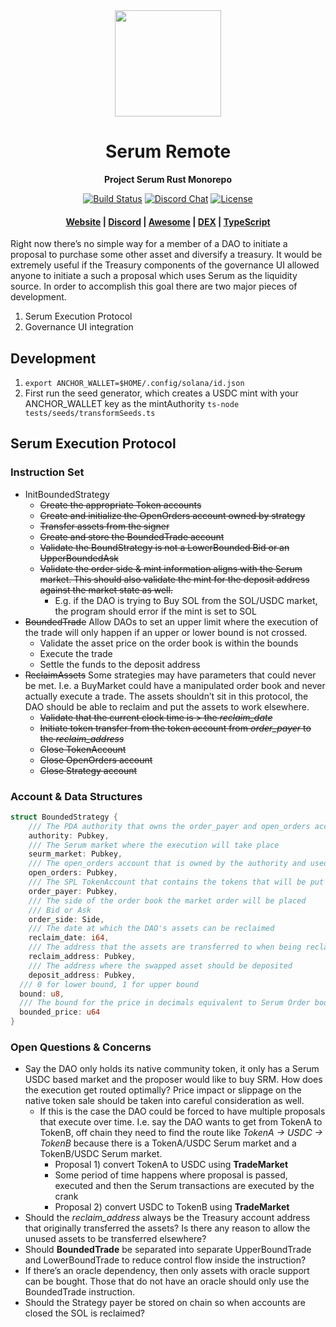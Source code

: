 <div align="center">
  <img height="170" src="http://github.com/project-serum/awesome-serum/blob/master/logo-serum.png?raw=true" />

  <h1>Serum Remote</h1>

  <p>
    <strong>Project Serum Rust Monorepo</strong>
  </p>

  <p>
    <a href="https://travis-ci.com/project-serum/serum-dex"><img alt="Build Status" src="https://travis-ci.com/project-serum/serum-dex.svg?branch=master" /></a>
    <a href="https://discord.com/channels/739225212658122886"><img alt="Discord Chat" src="https://img.shields.io/discord/739225212658122886?color=blueviolet" /></a>
    <a href="https://opensource.org/licenses/Apache-2.0"><img alt="License" src="https://img.shields.io/github/license/project-serum/serum-dex?color=blue" /></a>
  </p>

  <h4>
    <a href="https://projectserum.com/">Website</a>
    <span> | </span>
    <a href="https://discord.gg/HSeFXbqsUX">Discord</a>
    <span> | </span>
    <a href="https://github.com/project-serum/awesome-serum">Awesome</a>
    <span> | </span>
    <a href="https://dex.projectserum.com/#/">DEX</a>
    <span> | </span>
    <a href="https://github.com/project-serum/serum-ts">TypeScript</a>
  </h4>
</div>

Right now there’s no simple way for a member of a DAO to initiate a proposal to purchase some other asset and diversify a treasury. It would be extremely useful if the Treasury components of the governance UI allowed anyone to initiate a such a proposal which uses Serum as the liquidity source. In order to accomplish this goal there are two major pieces of development.

1. Serum Execution Protocol
2. Governance UI integration

## Development

1. `export ANCHOR_WALLET=$HOME/.config/solana/id.json`
2. First run the seed generator, which creates a USDC mint with your ANCHOR_WALLET key as the mintAuthority
   `ts-node tests/seeds/transformSeeds.ts`

## Serum Execution Protocol

### Instruction Set

- InitBoundedStrategy
  - ~~Create the appropriate Token accounts~~
  - ~~Create and initialize the OpenOrders account owned by strategy~~
  - ~~Transfer assets from the signer~~
  - ~~Create and store the BoundedTrade account~~
  - ~~Validate the BoundStrategy is not a LowerBounded Bid or an UpperBoundedAsk~~
  - ~~Validate the order side & mint information aligns with the Serum market. This should also validate the mint for the deposit address against the market state as well.~~
    - E.g. if the DAO is trying to Buy SOL from the SOL/USDC market, the program should error if the mint is set to SOL
- ~~BoundedTrade~~
  Allow DAOs to set an upper limit where the execution of the trade will only happen if an upper or lower bound is not crossed.
  - Validate the asset price on the order book is within the bounds
  - Execute the trade
  - Settle the funds to the deposit address
- ~~ReclaimAssets~~
  Some strategies may have parameters that could never be met. I.e. a BuyMarket could have a manipulated order book and never actually execute a trade. The assets shouldn’t sit in this protocol, the DAO should be able to reclaim and put the assets to work elsewhere.
  - ~~Validate that the current clock time is > the _reclaim_date_~~
  - ~~Initiate token transfer from the token account from _order_payer_ to the _reclaim_address_~~
  - ~~Close TokenAccount~~
  - ~~Close OpenOrders account~~
  - ~~Close Strategy account~~

### Account & Data Structures

```rust
struct BoundedStrategy {
	/// The PDA authority that owns the order_payer and open_orders account
	authority: Pubkey,
	/// The Serum market where the execution will take place
	seurm_market: Pubkey,
	/// The open_orders account that is owned by the authority and used to place orders
	open_orders: Pubkey,
	/// The SPL TokenAccount that contains the tokens that will be put into Serum for trading
	order_payer: Pubkey,
	/// The side of the order book the market order will be placed
	/// Bid or Ask
	order_side: Side,
	/// The date at which the DAO's assets can be reclaimed
	reclaim_date: i64,
	/// The address that the assets are transferred to when being reclaimed.
	reclaim_address: Pubkey,
	/// The address where the swapped asset should be deposited
	deposit_address: Pubkey,
  /// 0 for lower bound, 1 for upper bound
  bound: u8,
  /// The bound for the price in decimals equivalent to Serum Order book price
  bounded_price: u64
}
```

### Open Questions & Concerns

- Say the DAO only holds its native community token, it only has a Serum USDC based market and the proposer would like to buy SRM. How does the execution get routed optimally? Price impact or slippage on the native token sale should be taken into careful consideration as well.
  - If this is the case the DAO could be forced to have multiple proposals that execute over time. I.e. say the DAO wants to get from TokenA to TokenB, off chain they need to find the route like _TokenA → USDC → TokenB_ because there is a TokenA/USDC Serum market and a TokenB/USDC Serum market.
    - Proposal 1) convert TokenA to USDC using **TradeMarket**
    - Some period of time happens where proposal is passed, executed and then the Serum transactions are executed by the crank
    - Proposal 2) convert USDC to TokenB using **TradeMarket**
- Should the _reclaim_address_ always be the Treasury account address that originally transferred the assets? Is there any reason to allow the unused assets to be transferred elsewhere?
- Should **BoundedTrade** be separated into separate UpperBoundTrade and LowerBoundTrade to reduce control flow inside the instruction?
- If there’s an oracle dependency, then only assets with oracle support can be bought. Those that do not have an oracle should only use the BoundedTrade instruction.
- Should the Strategy payer be stored on chain so when accounts are closed the SOL is reclaimed?
